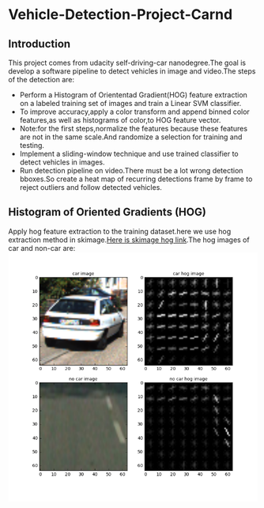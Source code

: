 # Vehicle-Detection-Project-Carnd

## Introduction
This project comes from udacity self-driving-car nanodegree.The goal is develop a software pipeline to detect vehicles in 
image and video.The steps of the detection are:
* Perform a Histogram of Oriententad Gradient(HOG) feature extraction on a labeled training set of images and train a Linear 
SVM classifier.
* To improve accuracy,apply a color transform and append binned color features,as well as histograms of color,to HOG feature 
vector.
* Note:for the first steps,normalize the features because these features are not in the same scale.And randomize a selection 
for training and testing.
* Implement a sliding-window technique and use trained classifier to detect vehicles in images.
* Run detection pipeline on video.There must be a lot wrong detection bboxes.So create a heat map of recurring detections frame 
by frame to reject outliers and follow detected vehicles.

## Histogram of Oriented Gradients (HOG)
Apply hog feature extraction to the training dataset.here we use hog extraction method in skimage.[Here is skimage hog link](http://scikit-image.org/docs/dev/auto_examples/features_detection/plot_hog.html).The hog images of car and non-car are:
![](https://github.com/nicholas-tien/Vehicle-Detection-Project-Carnd/blob/master/examples/hog.png?raw=true)








